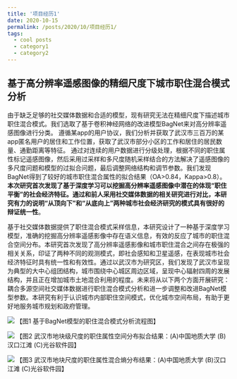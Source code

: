 ```yaml
---
title: '项目经历1'
date: 2020-10-15
permalink: /posts/2020/10/项目经历1/
tags:
  - cool posts
  - category1
  - category2
---
```


## 基于高分辨率遥感图像的精细尺度下城市职住混合模式分析

由于缺乏足够的社交媒体数据和合适的模型，现有研究无法在精细尺度下描述城市职住混合模式。我们选取了基于卷积神经网络的改进模型BagNet来对高分辨率遥感图像进行分类。
遵循某app的用户协议，我们分析并获取了武汉市三百万的某app匿名用户的居住和工作位置，获取了武汉市部分小区的工作和居住的居民数量、通勤距离等特征。
通过对连续的用户数据进行分级处理，根据不同的职住属性标记遥感图像，然后采用过采样和多尺度随机采样结合的方法解决了遥感图像的多尺度问题和模型的过拟合问题，最后调整网络结构和调节参数。我们发现BagNet得到了较好的城市职住混合属性的拟合结果（OA>0.84，Kappa>0.8）。
**本次研究首次发现了基于深度学习可以挖掘高分辨率遥感图像中潜在的体现“职住平衡”的社会经济特征。通过和前人采用社交媒体数据的相关研究进行对比，本研究有力的说明“从顶向下”和“从底向上”两种城市社会经济研究的模式具有很好的辩证统一性**。

基于社交媒体数据提供了职住混合模式采样信息，本研究设计了一种基于深度学习模型，准确的挖掘高分辨率遥感影像中存在语义信息，有效的反应了城市的职住混合空间分布。本研究首次发现了高分辨率遥感影像和城市职住混合之间存在极强的相关关系，印证了两种不同的观测模式，即社会感知和卫星遥感，在表现城市社会经济特征时具有统一性和有效性。通过以武汉市为研究区，我们发现了武汉市呈现为典型的大中心组团结构，城市围绕中心城区周边区域，呈现中心辐射四周的发展结构，并且正在增加城市土地混合利用的程度。未来将从以下两个方面开展研究：耦合多源空间社交媒体数据进行职住混合模式分析和进一步调整和改进BagNet模型参数。本研究有利于认识城市内部职住空间模式，优化城市空间布局，有助于更好地服务城市规划和政府管理。

![](https://ronalchan.github.io/files/post/project_1_1.png)
<c>【图1 基于BagNet模型的职住混合模式分析流程图】</c>

![](https://ronalchan.github.io/files/post/project_1_2.png)
<c>【图2 武汉市地块级尺度的职住属性空间分布拟合结果：(A)中国地质大学 (B)汉口江滩 (C)光谷软件园】</c>

![](https://ronalchan.github.io/files/post/project_1_3.png)
<c>【图3 武汉市地块尺度的职住属性混合熵分布结果：(A)中国地质大学 (B)汉口江滩 (C)光谷软件园】</c>
